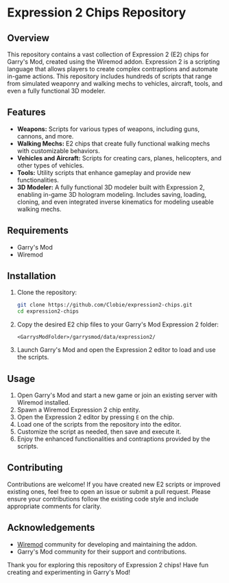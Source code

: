# Expression 2 Chips Repository

## Overview

This repository contains a vast collection of Expression 2 (E2) chips for Garry's Mod, created using the Wiremod addon. Expression 2 is a scripting language that allows players to create complex contraptions and automate in-game actions. This repository includes hundreds of scripts that range from simulated weaponry and walking mechs to vehicles, aircraft, tools, and even a fully functional 3D modeler.

## Features

- **Weapons:** Scripts for various types of weapons, including guns, cannons, and more.
- **Walking Mechs:** E2 chips that create fully functional walking mechs with customizable behaviors.
- **Vehicles and Aircraft:** Scripts for creating cars, planes, helicopters, and other types of vehicles.
- **Tools:** Utility scripts that enhance gameplay and provide new functionalities.
- **3D Modeler:** A fully functional 3D modeler built with Expression 2, enabling in-game 3D hologram modeling.  Includes saving, loading, cloning, and even integrated inverse kinematics for modeling useable walking mechs.

## Requirements

- Garry's Mod
- Wiremod

## Installation

1. Clone the repository:

    ```bash
    git clone https://github.com/Clobie/expression2-chips.git
    cd expression2-chips
    ```

2. Copy the desired E2 chip files to your Garry's Mod Expression 2 folder:

    ```
    <GarrysModFolder>/garrysmod/data/expression2/
    ```

3. Launch Garry's Mod and open the Expression 2 editor to load and use the scripts.

## Usage

1. Open Garry's Mod and start a new game or join an existing server with Wiremod installed.
2. Spawn a Wiremod Expression 2 chip entity.
3. Open the Expression 2 editor by pressing `E` on the chip.
4. Load one of the scripts from the repository into the editor.
5. Customize the script as needed, then save and execute it.
6. Enjoy the enhanced functionalities and contraptions provided by the scripts.

## Contributing

Contributions are welcome! If you have created new E2 scripts or improved existing ones, feel free to open an issue or submit a pull request. Please ensure your contributions follow the existing code style and include appropriate comments for clarity.

## Acknowledgements

- [Wiremod](https://wiremod.com/) community for developing and maintaining the addon.
- Garry's Mod community for their support and contributions.

Thank you for exploring this repository of Expression 2 chips! Have fun creating and experimenting in Garry's Mod!
